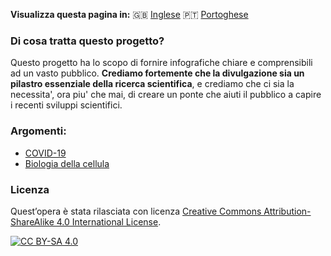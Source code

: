 **Visualizza questa pagina in:** 🇬🇧 [Inglese](../) 🇵🇹 [Portoghese](../pt/)

### Di cosa tratta questo progetto?

Questo progetto ha lo scopo di fornire infografiche chiare e comprensibili ad un vasto pubblico. 
**Crediamo fortemente che la divulgazione sia un pilastro essenziale della ricerca scientifica**, e crediamo che ci sia la necessita', ora piu' che mai, di creare un ponte che aiuti il pubblico a capire i recenti sviluppi scientifici. 

### Argomenti:

- [COVID-19](../COVID-19/it/)
- [Biologia della cellula](../Cell_Biology/it/)

### Licenza

Quest’opera è stata rilasciata con licenza 
[Creative Commons Attribution-ShareAlike 4.0 International License][cc-by-sa].

[![CC BY-SA 4.0][cc-by-sa-image]][cc-by-sa]

[cc-by-sa]: http://creativecommons.org/licenses/by-sa/4.0/
[cc-by-sa-image]: https://licensebuttons.net/l/by-sa/4.0/88x31.png
[cc-by-sa-shield]: https://img.shields.io/badge/License-CC%20BY--SA%204.0-lightgrey.svg
